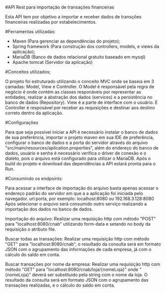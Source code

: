 #API Rest para importação de transações financeiras

Esta API tem por objetivo a importar e receber dados de transções financeiras realizadas por 
estabelecimentos.

#Ferramentas utilizadas:

- Maven (Para gerenciar as dependências do projeto);
- Spring framework (Para construção dos controllers, models, e views da aplicação);
- MariaDB (Banco de dados relacional gratuito baseado em mysql)
- Apache tomcat (Servidor da aplicação)

#Conceitos utilizados;

O projeto foi estruturado utilizando o conceito MVC onde se baseia em 3 camadas: Model, View e Controller.
O Model é responsável pela regra de negócio é onde contém as classes responáveis por representar as entidades,
realizar a abstração dos dados (services) e a persistência no banco de dados (Repository).
View é a parte de interface com o usuário.
E Controller é resposável por receber as requisições e destinar aos destino correto dentro da aplicação.

#Configurações


Para que seja possível iniciar a API é necessário instalar o banco de dados de sua preferência, importar o projeto maven em sua IDE de preferência, 
configurar o banco de dados e a porta do servidor através do arquivo "src/main/resources/aplication.properties", além do endereço do banco de dados, usuário 
e senha é necessário verifica o driver de conexão e o dialeto, pois o arquivo está configurado para utilizar o MariaDB.
Após o build do projeto e download das dependências a API estará pronta para o Run.

#Consumindo os endpoints:

Para acessar a interface de importação do arquivo basta apenas acessar o 
endereço padrão do servidor em que a a aplicação foi iniciada pelo navegador.
url:porta, por exemplo: localhost:8080 ou 192.168.3.128:8080
Após selecionar o arquivo será consumido outro serviço realizando a importação dos dados no banco de dados.

Importação do arquivo: Realizar uma requisição http com método "POST" para "localhost:8080/cnab" utilizando form-data e setando 
no body da requisição o atributo file.

Buscar todas as transações: Realizar uma requisição http com método "GET" para "localhost:8080/cnab", o resultado
da consulta será em formato JSON com o agrupamento das informações de cada empresa, já com o cálculo
do saldo em conta.

Buscar transações por nome da empresa: Realizar uma requisição http com método "GET" para "localhost:8080/cnab/loja/{nomeLoja}" onde "{nomeLoja}" deverá ser
substituido pela string com o nome da loja. O resultado
da consulta será em formato JSON com o agrupamento das transações realizadas, e o cálculo
do saldo em conta.




